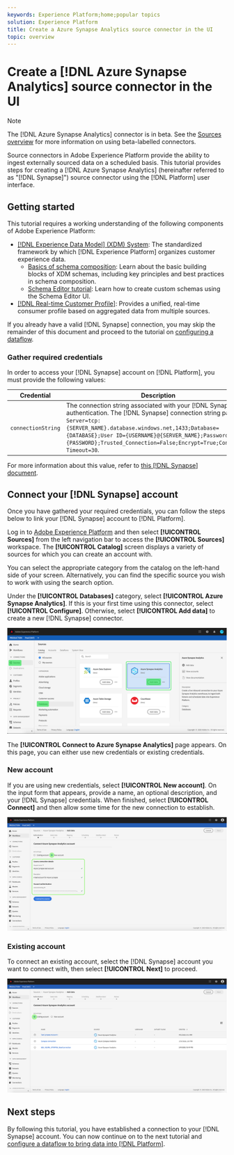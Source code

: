 ```yaml
---
keywords: Experience Platform;home;popular topics
solution: Experience Platform
title: Create a Azure Synapse Analytics source connector in the UI
topic: overview
---
```


# Create a [!DNL Azure Synapse Analytics] source connector in the UI

>[!NOTE]
> The [!DNL Azure Synapse Analytics] connector is in beta. See the [Sources overview](../../../../home.md#terms-and-conditions) for more information on using beta-labelled connectors.

Source connectors in Adobe Experience Platform provide the ability to ingest externally sourced data on a scheduled basis. This tutorial provides steps for creating a [!DNL Azure Synapse Analytics] (hereinafter referred to as "[!DNL Synapse]") source connector using the [!DNL Platform] user interface.

## Getting started

This tutorial requires a working understanding of the following components of Adobe Experience Platform:

*   [[!DNL Experience Data Model] (XDM) System](../../../../../xdm/home.md): The standardized framework by which [!DNL Experience Platform] organizes customer experience data.
    *   [Basics of schema composition](../../../../../xdm/schema/composition.md): Learn about the basic building blocks of XDM schemas, including key principles and best practices in schema composition.
    *   [Schema Editor tutorial](../../../../../xdm/tutorials/create-schema-ui.md): Learn how to create custom schemas using the Schema Editor UI.
*   [[!DNL Real-time Customer Profile]](../../../../../profile/home.md): Provides a unified, real-time consumer profile based on aggregated data from multiple sources.

If you already have a valid [!DNL Synapse] connection, you may skip the remainder of this document and proceed to the tutorial on [configuring a dataflow](../../dataflow/databases.md).

### Gather required credentials

In order to access your [!DNL Synapse] account on [!DNL Platform], you must provide the following values:

| Credential | Description |
| ---------- | ----------- |
| `connectionString` | The connection string associated with your [!DNL Synapse] authentication. The [!DNL Synapse] connection string pattern is `Server=tcp:{SERVER_NAME}.database.windows.net,1433;Database={DATABASE};User ID={USERNAME}@{SERVER_NAME};Password={PASSWORD};Trusted_Connection=False;Encrypt=True;Connection Timeout=30`. |

For more information about this value, refer to [this [!DNL Synapse] document](https://docs.microsoft.com/en-us/azure/data-factory/connector-azure-sql-data-warehouse).

## Connect your [!DNL Synapse] account

Once you have gathered your required credentials, you can follow the steps below to link your [!DNL Synapse] account to [!DNL Platform].

Log in to [Adobe Experience Platform](https://platform.adobe.com) and then select **[!UICONTROL Sources]** from the left navigation bar to access the **[!UICONTROL Sources]** workspace. The **[!UICONTROL Catalog]** screen displays a variety of sources for which you can create an account with.

You can select the appropriate category from the catalog on the left-hand side of your screen. Alternatively, you can find the specific source you wish to work with using the search option.

Under the **[!UICONTROL Databases]** category, select **[!UICONTROL Azure Synapse Analytics]**. If this is your first time using this connector, select **[!UICONTROL Configure]**. Otherwise, select **[!UICONTROL Add data]** to create a new [!DNL Synapse] connector. 

![](../../../../images/tutorials/create/azure-synapse-analytics/catalog.png)

The **[!UICONTROL Connect to Azure Synapse Analytics]** page appears. On this page, you can either use new credentials or existing credentials.

### New account

If you are using new credentials, select **[!UICONTROL New account]**. On the input form that appears, provide a name, an optional description, and your [!DNL Synapse] credentials. When finished, select **[!UICONTROL Connect]** and then allow some time for the new connection to establish.

![](../../../../images/tutorials/create/azure-synapse-analytics/new.png)

### Existing account

To connect an existing account, select the [!DNL Synapse] account you want to connect with, then select **[!UICONTROL Next]** to proceed.

![](../../../../images/tutorials/create/azure-synapse-analytics/existing.png)

## Next steps

By following this tutorial, you have established a connection to your [!DNL Synapse] account. You can now continue on to the next tutorial and [configure a dataflow to bring data into [!DNL Platform]](../../dataflow/databases.md).